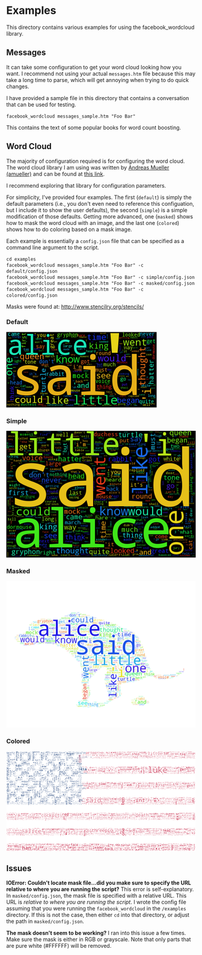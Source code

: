 # Examples
This directory contains various examples for using the facebook_wordcloud library.

## Messages
It can take some configuration to get your word cloud looking how you want. I recommend not using your actual `messages.htm` file because this may take a long time to parse, which will get annoying when trying to do quick changes.

I have provided a sample file in this directory that contains a conversation that can be used for testing.

    facebook_wordcloud messages_sample.htm "Foo Bar"

This contains the text of some popular books for word count boosting.

## Word Cloud
The majority of configuration required is for configuring the word cloud. The word cloud library I am using was written by [Andreas Mueller (amueller)](https://github.com/amueller) and can be found at [this link](https://github.com/amueller/word_cloud).

I recommend exploring that library for configuration parameters.

For simplicity, I've provided four examples. The first (`default`) is simply the default parameters (i.e., you don't even need to reference this configuation, but I include it to show the user defaults), the second (`simple`) is a simple modification of those defaults. Getting more advanced, one (`masked`) shows how to mask the word cloud with an image, and the last one (`colored`) shows how to do coloring based on a mask image.

Each example is essentially a `config.json` file that can be specified as a command line argument to the script.

    cd examples
    facebook_wordcloud messages_sample.htm "Foo Bar" -c default/config.json
    facebook_wordcloud messages_sample.htm "Foo Bar" -c simple/config.json
    facebook_wordcloud messages_sample.htm "Foo Bar" -c masked/config.json
    facebook_wordcloud messages_sample.htm "Foo Bar" -c colored/config.json

Masks were found at: http://www.stencilry.org/stencils/

### Default
![Default](default/output.png)

### Simple
![Simple](simple/output.png)

### Masked
![Masked](masked/output.png)

### Colored
![Colored](colored/output.png)

## Issues
**IOError: Couldn't locate mask file...did you make sure to specify the URL relative to where you are running the script?**
This error is self-explanatory. In `masked/config.json`, the mask file is specified with a relative URL. This URL is *relative to where you are running the script*. I wrote the config file assuming that you were running the `facebook_wordcloud` in the `/examples` directory. If this is not the case, then either `cd` into that directory, or adjust the path in `masked/config.json`.

**The mask doesn't seem to be working?**
I ran into this issue a few times. Make sure the mask is either in RGB or grayscale. Note that only parts that are pure white (#FFFFFF) will be removed.
